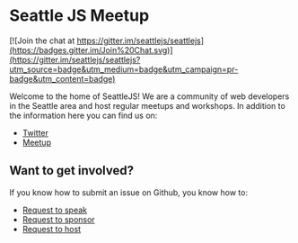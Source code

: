 # Seattle JS Meetup

[![Join the chat at https://gitter.im/seattlejs/seattlejs](https://badges.gitter.im/Join%20Chat.svg)](https://gitter.im/seattlejs/seattlejs?utm_source=badge&utm_medium=badge&utm_campaign=pr-badge&utm_content=badge)

Welcome to the home of SeattleJS! We are a community of web developers in the Seattle area and host regular meetups and workshops. In addition to the information here you can find us on:

* [Twitter](http://twitter.com/seattlejs)
* [Meetup](http://meetup.com/seattlejs)

## Want to get involved?

If you know how to submit an issue on Github, you know how to:

* [Request to speak](/request-to-speak.md)
* [Request to sponsor](/request-to-sponsor.md)
* [Request to host](/request-to-host.md)

